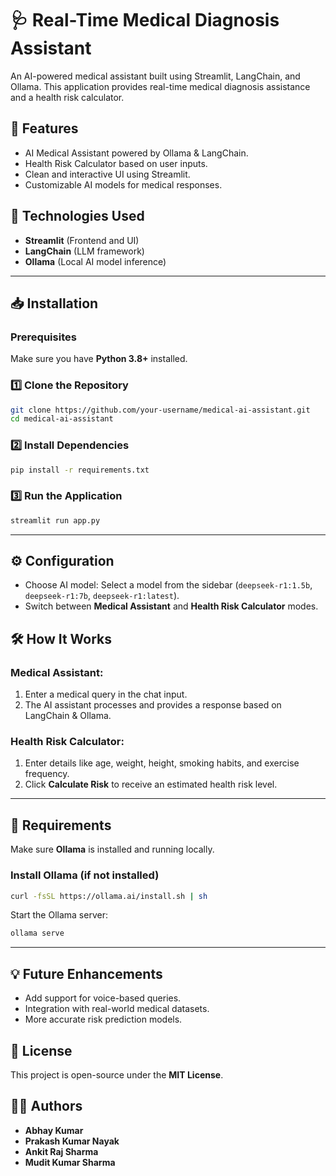 # 🩺 Real-Time Medical Diagnosis Assistant

An AI-powered medical assistant built using Streamlit, LangChain, and Ollama. This application provides real-time medical diagnosis assistance and a health risk calculator.

## 🚀 Features
- AI Medical Assistant powered by Ollama & LangChain.
- Health Risk Calculator based on user inputs.
- Clean and interactive UI using Streamlit.
- Customizable AI models for medical responses.

## 📌 Technologies Used
- **Streamlit** (Frontend and UI)
- **LangChain** (LLM framework)
- **Ollama** (Local AI model inference)

---

## 📥 Installation
### Prerequisites
Make sure you have **Python 3.8+** installed.

### 1️⃣ Clone the Repository
```sh
git clone https://github.com/your-username/medical-ai-assistant.git
cd medical-ai-assistant
```

### 2️⃣ Install Dependencies
```sh
pip install -r requirements.txt
```

### 3️⃣ Run the Application
```sh
streamlit run app.py
```

---

## ⚙️ Configuration
- Choose AI model: Select a model from the sidebar (`deepseek-r1:1.5b`, `deepseek-r1:7b`, `deepseek-r1:latest`).
- Switch between **Medical Assistant** and **Health Risk Calculator** modes.

## 🛠 How It Works
### Medical Assistant:
1. Enter a medical query in the chat input.
2. The AI assistant processes and provides a response based on LangChain & Ollama.

### Health Risk Calculator:
1. Enter details like age, weight, height, smoking habits, and exercise frequency.
2. Click **Calculate Risk** to receive an estimated health risk level.

---

## 📌 Requirements
Make sure **Ollama** is installed and running locally.

### Install Ollama (if not installed)
```sh
curl -fsSL https://ollama.ai/install.sh | sh
```

Start the Ollama server:
```sh
ollama serve
```

---

## 💡 Future Enhancements
- Add support for voice-based queries.
- Integration with real-world medical datasets.
- More accurate risk prediction models.

## 📝 License
This project is open-source under the **MIT License**.

## 👨‍💻 Authors
- **Abhay Kumar**
- **Prakash Kumar Nayak**
- **Ankit Raj Sharma**
- **Mudit Kumar Sharma**

